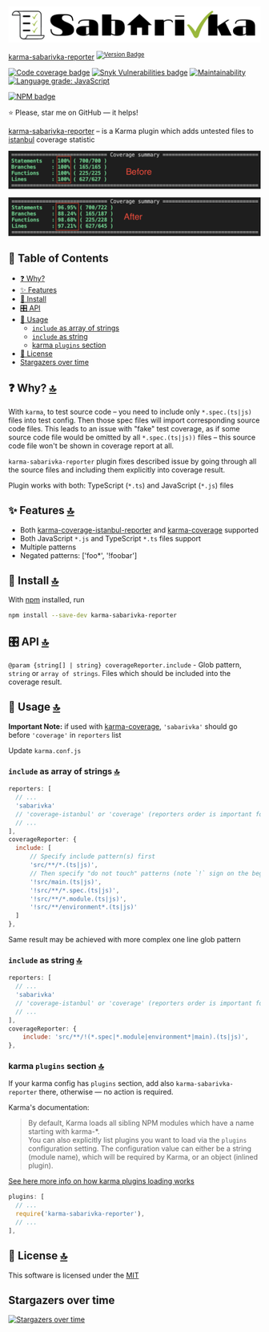[![logo](./assets/logo.png)](#)

[karma-sabarivka-reporter][repo-link] <sup>[![Version Badge](https://versionbadg.es/kopach/karma-sabarivka-reporter.svg)][registry-link]</sup>

[![Code coverage badge](https://codecov.io/gh/kopach/karma-sabarivka-reporter/branch/master/graph/badge.svg)](https://codecov.io/gh/kopach/karma-sabarivka-reporter)
[![Snyk Vulnerabilities badge](https://snyk.io/test/github/kopach/karma-sabarivka-reporter/badge.svg)](https://snyk.io/test/github/kopach/karma-sabarivka-reporter)
[![Maintainability](https://api.codeclimate.com/v1/badges/f7e2f85327eeb6b52439/maintainability)](https://codeclimate.com/github/kopach/karma-sabarivka-reporter/maintainability)
[![Language grade: JavaScript](https://img.shields.io/lgtm/grade/javascript/g/kopach/karma-sabarivka-reporter.svg?logo=lgtm&logoWidth=18)](https://lgtm.com/projects/g/kopach/karma-sabarivka-reporter/context:javascript)

[![NPM badge](https://nodei.co/npm/karma-sabarivka-reporter.png?compact=true)][registry-link]

⭐️ Please, star me on GitHub — it helps!

[karma-sabarivka-reporter][repo-link] – is a Karma plugin which adds untested files to [istanbul](https://github.com/gotwarlost/istanbul) coverage statistic

![screenshot before](./assets/before.png)

![screenshot after](./assets/after.png)

## 📖 Table of Contents

- [❓ Why?](#-why-)
- [✨ Features](#-features-)
- [💾 Install](#-install-)
- [🎛️ API](#️-api-)
- [🤹 Usage](#-usage-)
  - [`include` as array of strings](#include-as-array-of-strings-)
  - [`include` as string](#include-as-string-)
  - [karma `plugins` section](#karma-plugins-section-)
- [📄 License](#-license-)
- [Stargazers over time](#stargazers-over-time)

## ❓ Why? [🔝](#-table-of-contents)

With `karma`, to test source code – you need to include only `*.spec.(ts|js)` files into test config. Then those spec files will import corresponding source code files. This leads to an issue with "fake" test coverage, as if some source code file would be omitted by all `*.spec.(ts|js))` files – this source code file won't be shown in coverage report at all.

`karma-sabarivka-reporter` plugin fixes described issue by going through all the source files and including them explicitly into coverage result.

Plugin works with both: TypeScript (`*.ts`) and JavaScript (`*.js`) files

## ✨ Features [🔝](#-table-of-contents)

- Both [karma-coverage-istanbul-reporter](https://www.npmjs.com/package/karma-coverage-istanbul-reporter) and [karma-coverage][karma-coverage-link] supported
- Both JavaScript `*.js` and TypeScript `*.ts` files support
- Multiple patterns
- Negated patterns: ['foo*', '!foobar']

## 💾 Install [🔝](#-table-of-contents)

With [npm](https://npmjs.org/) installed, run

```bash
npm install --save-dev karma-sabarivka-reporter
```

## 🎛️ API [🔝](#-table-of-contents)

`@param {string[] | string} coverageReporter.include` - Glob pattern, `string` or `array of strings`. Files which should be included into the coverage result.

## 🤹 Usage [🔝](#-table-of-contents)

**Important Note:** if used with [karma-coverage][karma-coverage-link], `'sabarivka'` should go before `'coverage'` in `reporters` list

Update `karma.conf.js`

### `include` as array of strings [🔝](#-table-of-contents)

```JavaScript
reporters: [
  // ...
  'sabarivka'
  // 'coverage-istanbul' or 'coverage' (reporters order is important for 'coverage' reporter)
  // ...
],
coverageReporter: {
  include: [
      // Specify include pattern(s) first
      'src/**/*.(ts|js)',
      // Then specify "do not touch" patterns (note `!` sign on the beginning of each statement)
      '!src/main.(ts|js)',
      '!src/**/*.spec.(ts|js)',
      '!src/**/*.module.(ts|js)',
      '!src/**/environment*.(ts|js)'
  ]
},
```

Same result may be achieved with more complex one line glob pattern

### `include` as string [🔝](#-table-of-contents)

```JavaScript
reporters: [
  // ...
  'sabarivka'
  // 'coverage-istanbul' or 'coverage' (reporters order is important for 'coverage' reporter)
  // ...
],
coverageReporter: {
    include: 'src/**/!(*.spec|*.module|environment*|main).(ts|js)',
},
```

### karma `plugins` section [🔝](#-table-of-contents)

If your karma config has `plugins` section, add also `karma-sabarivka-reporter` there, otherwise — no action is required.

Karma's documentation:

> By default, Karma loads all sibling NPM modules which have a name starting with karma-\*.\
> You can also explicitly list plugins you want to load via the `plugins` configuration setting. The configuration value can either be a string (module name), which will be required by Karma, or an object (inlined plugin).

[See here more info on how karma plugins loading works](https://karma-runner.github.io/4.0/config/plugins.html)

```JavaScript
plugins: [
  // ...
  require('karma-sabarivka-reporter'),
  // ...
],
```

## 📄 License [🔝](#-table-of-contents)

This software is licensed under the [MIT](https://github.com/kopach/karma-sabarivka-reporter/blob/master/LICENSE)

## Stargazers over time

[<img src="https://starchart.cc/kopach/karma-sabarivka-reporter.svg" alt="Stargazers over time" width="50%" />](https://starchart.cc/kopach/karma-sabarivka-reporter)

[registry-link]: https://www.npmjs.com/package/karma-sabarivka-reporter
[repo-link]: https://github.com/kopach/karma-sabarivka-reporter
[karma-coverage-link]: https://www.npmjs.com/package/karma-coverage
